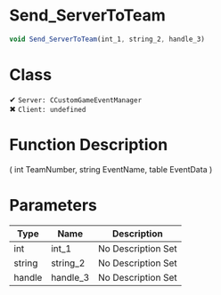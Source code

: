 # Send_ServerToTeam
```js	
void Send_ServerToTeam(int_1, string_2, handle_3)
```
# Class
✔ `Server: CCustomGameEventManager`  
✖ `Client: undefined`  

# Function Description
( int TeamNumber, string EventName, table EventData )
# Parameters
Type|Name|Description
--|--|--
int|int_1|No Description Set
string|string_2|No Description Set
handle|handle_3|No Description Set
